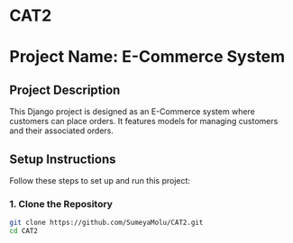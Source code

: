 # CAT2
# Project Name: E-Commerce System

## Project Description
This Django project is designed as an E-Commerce system where customers can place orders. It features models for managing customers and their associated orders.

## Setup Instructions
Follow these steps to set up and run this project:

### 1. Clone the Repository
```bash
git clone https://github.com/SumeyaMolu/CAT2.git
cd CAT2
